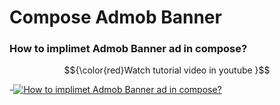 # Compose Admob Banner
### How to implimet Admob Banner ad in compose?

$${\color{red}Watch tutorial video in youtube }$$ 

-[![How to implimet Admob Banner ad in compose?](https://img.youtube.com/vi/vAlDqS6qj_E/0.jpg)](https://www.youtube.com/watch?v=vAlDqS6qj_E)
